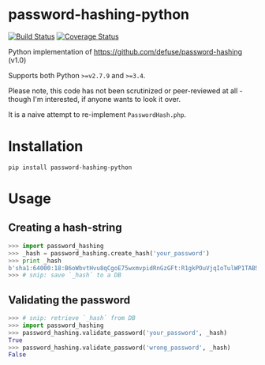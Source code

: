 # password-hashing-python

[![Build Status](https://travis-ci.org/murrple-1/password-hashing-python.svg?branch=master)](https://travis-ci.org/murrple-1/password-hashing-python) [![Coverage Status](https://coveralls.io/repos/github/murrple-1/password-hashing-python/badge.svg?branch=master)](https://coveralls.io/github/murrple-1/password-hashing-python?branch=master)

Python implementation of https://github.com/defuse/password-hashing (v1.0)

Supports both Python `>=v2.7.9` and `>=3.4`.

Please note, this code has not been scrutinized or peer-reviewed at all - though I'm interested, if anyone wants to look it over.

It is a naive attempt to re-implement `PasswordHash.php`.

# Installation

`pip install password-hashing-python`

# Usage

## Creating a hash-string
```Python Console
>>> import password_hashing
>>> _hash = password_hashing.create_hash('your_password')
>>> print _hash
b'sha1:64000:18:B6oWbvtHvu8qCgoE75wxmvpidRnGzGFt:R1gkPOuVjqIoTulWP1TABS0H'
>>> # snip: save `_hash` to a DB
```

## Validating the password
```Python Console
>>> # snip: retrieve `_hash` from DB
>>> import password_hashing
>>> password_hashing.validate_password('your_password', _hash)
True
>>> password_hashing.validate_password('wrong_password', _hash)
False
```
